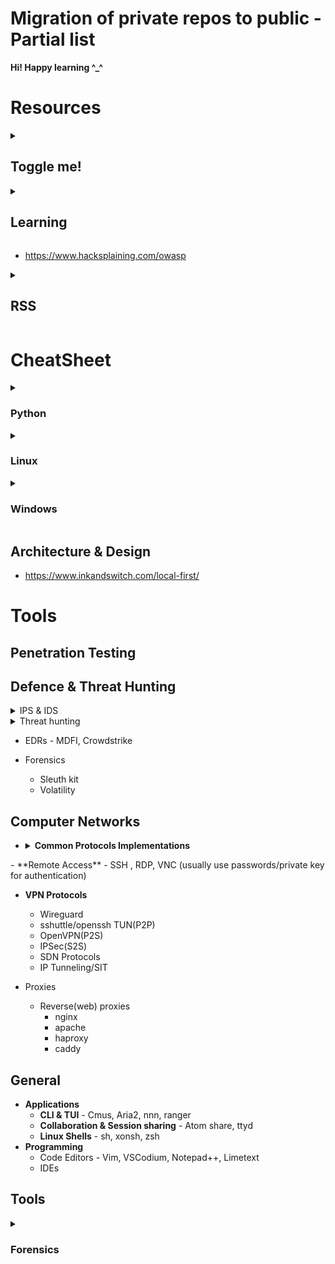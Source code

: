 # Migration of private repos to public - Partial list

**Hi! Happy learning ^_^**


# Resources

<details><summary><h2>Toggle me!</h2></summary>Peek a boo!</details>

<details>
	<summary>
		<h2>Learning</h2>
	</summary>

</details>

- https://www.hacksplaining.com/owasp

<details>
	<summary><h2>RSS</h2></summary>
	
- https://cyber.bgu.ac.il/advanced-cyber/
- https://news.ycombinator.com/
- https://www.darkreading.com/
- https://thehackernews.com/
- https://www.digitalwhisper.co.il/
- https://www.csoonline.com/
- https://leanpub.com/
	</details>

# CheatSheet

<details>
	<summary><h3>Python</h3></summary>

<details>
	<summary><h4>Features & Behaviour</h4></summary>
	
- **`python.exe`** - console(terminal) app for **CLI** Scripts
- **`pythonw.exe`** - GUI app for **GUI/No UI** scripts
- General
	- **`<...>`** = waiting for additional input
	-  For loop can't be used after a previous statement, only exception is as list comprehension.
	- importing using `from` might overwrite existing functions with the same name unless using with `as <another_name>`
	- Every statement Ends with a NEWLINE. **Everything is a statement.**  
	- Default  Python Character Encoding - **UTF-8**
	- Interpreter - translates commands to bytecode and executes them
	- Python ignores empty lines, it uses tabs or 4 spaces for indention.
	- `main()` - a special function, used as starting point of execution when the script is run directly. won't run when imported.
	- float inaccuracy - computers represent float with finite amount of bits, results in tiny differences between saved with errors growing bigger with more float calculations.
	- Operators
		- Common logical operators - AND(**1 True**), OR(**3 True**), **XOR(True when different)**
		- identity - `is` - if **memory addresses** are identical 
		- Equality - `==` - **value inside** memory addresses
	- Variable handling
		- **assignment** - assigns value to a variable using a **new pointer**. for **mutable** and **immutables**.
		- **value change** - changes the value **inside** a **memory address**, only for **mutables.**
	- Security Risks
		- Difference between modules:	
			- **os.system** --> injects a shell and runs the command in it, security risk for **shell injections**.
			- **Subprocess.call** --> spawns a process and runs the command.
		- String Formatting might introduce security vulnerabilities, template strings are safer and are best for user-supplied input.
	 	- exec() - vulnerable when the code running inside it is external or untrusted/changeable by the user.
</details>
  <details>
	<summary><h4>alternative way to search module name</h4></summary>

```python
import sys;[m for m in sys.stdlib_module_names if "<name>" in m]  # search module name
```
  </details>

  <details>
	<summary><h4>alternative way to output stdout to var with sys module.</h4></summary>

```python
import io,sys; b=io.StringIO(); sys.stdout=b;<Command>;out = b.getvalue().splitlines(); sys.stdout=sys.__stdout__
```
  </details>
  <details>
	<summary><h4>get stdout from command. exec using stdout</h4></summary>

```python
exec("import io,contextlib as cl;o=io.StringIO();\nwith cl.redirect_stdout(o):\thelp(\"topics\")")`
# might be unsafe especially in production.
```
  </details>

</details>

<details>
	<summary><h3>Linux</h3></summary>
	
<details>
	<summary><h4>Administration</h4></summary>

```zsh
dhclient -r eth renew # or release
dhcpcd # dhcp
```

</details>
</details>

<details>
	<summary><h3>Windows</h3></summary>
<details>
	<summary><h4>Shell Enumeration</h4></summary>
	
```cmd
(dir 2>&1 *`\|echo CMD);&<# rem #>echo ($PSVersionTable).PSEdition # check if shell is CMD or PS
```

</details>
<details>
	<summary><h4>Windows Administration</h4></summary>

```cmd
netsh int ip reset  # Reset TCP/IP
netsh int winsock reset # recover from socket errors, may remove settings
```
```cmd
netsh advf set currentprofile state off  # turn firewall off
```
```cmd
route
netstat -r # alternative
```
```cmd
getmac
```
```cmd
netstat -s -p <PROTOCOL> # statistics
```
```cmd
netstat -aonb # socket finding windows
```
```powershell
Powershell Start Notepad.exe -Verb RunAs -ArgumentList "C:\\Windows\\System32\\drivers\\etc\\hosts" &@rem edits hosts, be careful.
```
```cmd
sfc /scannow &@rem check windows for errors, be careful with this tool.
```
```powershell
 New-Object System.Net.Sockets.TcpClient("192.168.0.6", 3389)
```
```cmd
Cipher /w:<PATH> # wipes free space
```
```cmd
Certutil -encode <filepath> <outputfile> # encode/decode in base64
```
```cmd
taskkill /f /t /im "<MSASCuiL.exe/MSASCui.exe>" # stops ms defender
```
</details>
<details>
	<summary><h4>Encoding & Cryptography</h4></summary>

```powershell
[System.Convert]::ToBase64String([System.Text.Encoding]::UTF8.GetBytes("H")) 
```
```powershell
[System.Text.Encoding]::ASCII.GetString([System.Convert]::FromBase64String('SA=='))
```
```powershell
[System.Text.Encoding]::UTF8.GetString([System.Convert]::FromBase64String('SA=='))
```
</details>
</details>

## Architecture & Design
- https://www.inkandswitch.com/local-first/

# Tools
## Penetration Testing

## Defence & Threat Hunting
<details>
	<summary>IPS & IDS</summary>
	
	- Zeek
	- Snort
	- Suricata
</details>

<details>
	<summary>Threat hunting</summary>
	
	- Sigma
	- Yara
	- ssdeep
	- APTSimulator
 
</details>

- EDRs - MDFI, Crowdstrike

- Forensics
	- Sleuth kit 
	- Volatility


## Computer Networks
- <details>
	<summary><b>Common Protocols Implementations</b></summary>
	
	- NAT & DHCP
		- ICS,
  		- dhcpcd(ISC DHCP)
    		- dnsmas
 	- DNS
  		- BIND(most common, de facto standard), Unbound, Dnsmasq, MS DNS
</details>
- **Remote Access** - SSH , RDP, VNC (usually use passwords/private key for authentication) 

- **VPN Protocols**
	- Wireguard
	- sshuttle/openssh TUN(P2P)
	- OpenVPN(P2S)
	- IPSec(S2S)
	- SDN Protocols
	- IP Tunneling/SIT 

- Proxies
	 - Reverse(web) proxies 
		 - nginx  
		 - apache
		 - haproxy
		 - caddy
## General
- **Applications**
	- **CLI & TUI** - Cmus, Aria2, nnn, ranger
	- **Collaboration & Session sharing** - Atom share, ttyd
 	- **Linux Shells** - sh, xonsh, zsh 
- **Programming**
	- Code Editors - Vim, VSCodium, Notepad++, Limetext  
	- IDEs 
## Tools 
<details>
	<summary><h3>Forensics</h3></summary>
https://tsurugi-linux.org/
https://csilinux.com/csi-linux-downloads/
https://ekristen.github.io/cast/#what-is-a-cast-distro
</details>
